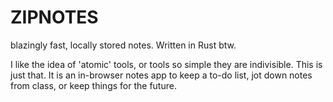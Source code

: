 # ZIPNOTES
blazingly fast, locally stored notes. Written in Rust btw.

I like the idea of 'atomic' tools, or tools so simple they are indivisible. This is just that. It is an in-browser notes app to keep a to-do list, jot down notes from class, or keep things for the future.
